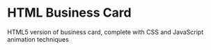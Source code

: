 # HTML Business Card
HTML5 version of business card, complete with CSS and JavaScript animation techniques
